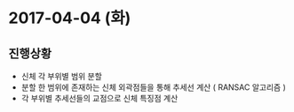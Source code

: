 # 2017-04-04 (화)

## 진행상황
* 신체 각 부위별 범위 분할
* 분할 한 범위에 존재하는 신체 외곽점들을 통해 추세선 계산 ( RANSAC 알고리즘 )
* 각 부위별 추세선들의 교점으로 신체 특징점 계산
